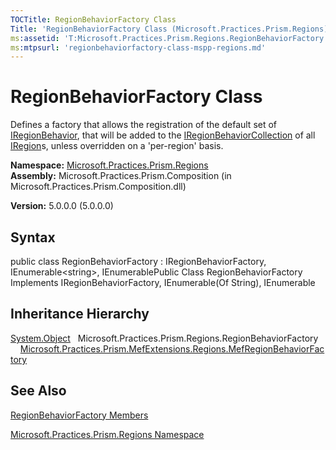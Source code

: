 ```yaml
---
TOCTitle: RegionBehaviorFactory Class
Title: 'RegionBehaviorFactory Class (Microsoft.Practices.Prism.Regions)'
ms:assetid: 'T:Microsoft.Practices.Prism.Regions.RegionBehaviorFactory'
ms:mtpsurl: 'regionbehaviorfactory-class-mspp-regions.md'
---
```


# RegionBehaviorFactory Class

Defines a factory that allows the registration of the default set of [IRegionBehavior](https://msdn.microsoft.com/library/microsoft.practices.prism.regions.iregionbehavior), that will be added to the [IRegionBehaviorCollection](https://msdn.microsoft.com/library/microsoft.practices.prism.regions.iregionbehaviorcollection) of all [IRegion](https://msdn.microsoft.com/library/microsoft.practices.prism.regions.iregion)s, unless overridden on a 'per-region' basis.

**Namespace:** [Microsoft.Practices.Prism.Regions](https://msdn.microsoft.com/library/microsoft.practices.prism.regions)
**Assembly:** Microsoft.Practices.Prism.Composition (in Microsoft.Practices.Prism.Composition.dll)

**Version:** 5.0.0.0 (5.0.0.0)

## Syntax
public class RegionBehaviorFactory : IRegionBehaviorFactory, IEnumerable&lt;string&gt;, IEnumerablePublic Class RegionBehaviorFactory Implements IRegionBehaviorFactory, IEnumerable(Of String), IEnumerable

## Inheritance Hierarchy

<span id="familyToggle"></span>[System.Object](http://msdn.microsoft.com/en-us/library/e5kfa45b)
  Microsoft.Practices.Prism.Regions.RegionBehaviorFactory
    [Microsoft.Practices.Prism.MefExtensions.Regions.MefRegionBehaviorFactory](https://msdn.microsoft.com/library/microsoft.practices.prism.mefextensions.regions.mefregionbehaviorfactory)

## See Also
[RegionBehaviorFactory Members](https://msdn.microsoft.com/allmembers.t:microsoft.practices.prism.regions.regionbehaviorfactory)

[Microsoft.Practices.Prism.Regions Namespace](https://msdn.microsoft.com/library/microsoft.practices.prism.regions)

